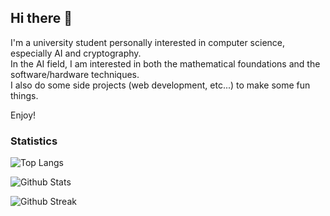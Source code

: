 ## Hi there 👋

I'm a university student personally interested in computer science, especially AI and cryptography.     
In the AI field, I am interested in both the mathematical foundations and the software/hardware techniques.        
I also do some side projects (web development, etc...) to make some fun things.  

Enjoy!

### Statistics


![Top Langs](https://github-readme-stats.vercel.app/api/top-langs/?username=Birmjune&layout=compact)

![Github Stats](https://github-readme-stats.vercel.app/api?username=Birmjune&show_icons=true&theme=radical)

![Github Streak](https://github-readme-streak-stats.herokuapp.com?user=Birmjune&theme=vue-dark&hide_border=true&date_format=M%20j%5B%2C%20Y%5D)

<!--
**Birmjune/Birmjune** is a ✨ _special_ ✨ repository because its `README.md` (this file) appears on your GitHub profile.

Here are some ideas to get you started:

- 🔭 I’m currently working on ...
- 🌱 I’m currently learning ...
- 👯 I’m looking to collaborate on ...
- 🤔 I’m looking for help with ...
- 💬 Ask me about ...
- 📫 How to reach me: ...
- 😄 Pronouns: ...
- ⚡ Fun fact: ...
-->
